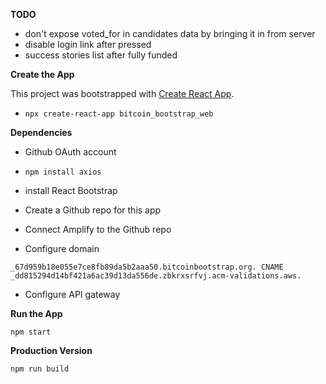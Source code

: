 **TODO**

- don't expose voted_for in candidates data by bringing it in from server
- disable login link after pressed
- success stories list after fully funded

**Create the App**

This project was bootstrapped with [Create React App](https://github.com/facebook/create-react-app).

- `npx create-react-app bitcoin_bootstrap_web`

**Dependencies**

- Github OAuth account
- `npm install axios`
- install React Bootstrap

- Create a Github repo for this app
- Connect Amplify to the Github repo
- Configure domain

`_67d959b18e055e7ce8fb89da5b2aaa50.bitcoinbootstrap.org. CNAME _dd815294d14bf421a6ac39d13da556de.zbkrxsrfvj.acm-validations.aws.`

- Configure API gateway

**Run the App**

`npm start`

**Production Version**

`npm run build`

